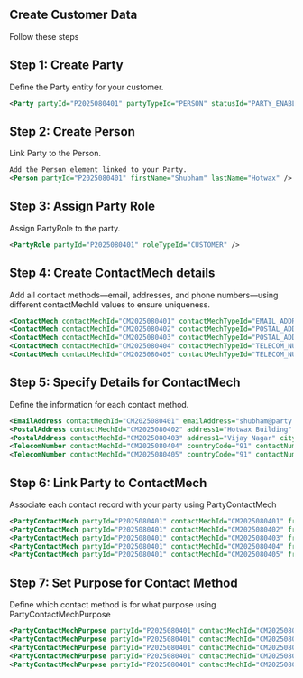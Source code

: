 ## Create Customer Data
Follow these steps

## Step 1: Create Party

Define the Party entity for your customer.

```xml
<Party partyId="P2025080401" partyTypeId="PERSON" statusId="PARTY_ENABLED" createdDate="2025-08-04 20:00:00" />
```

## Step 2: Create Person

Link Party to the Person.

```xml
Add the Person element linked to your Party.
<Person partyId="P2025080401" firstName="Shubham" lastName="Hotwax" />
```
## Step 3: Assign Party Role

Assign PartyRole to the party.

```xml
<PartyRole partyId="P2025080401" roleTypeId="CUSTOMER" />
```

## Step 4: Create ContactMech details

Add all contact methods—email, addresses, and phone numbers—using different contactMechId values to ensure uniqueness.

```xml
<ContactMech contactMechId="CM2025080401" contactMechTypeId="EMAIL_ADDRESS" infoString="shubham@party.com" />
<ContactMech contactMechId="CM2025080402" contactMechTypeId="POSTAL_ADDRESS" />
<ContactMech contactMechId="CM2025080403" contactMechTypeId="POSTAL_ADDRESS" />
<ContactMech contactMechId="CM2025080404" contactMechTypeId="TELECOM_NUMBER" />
<ContactMech contactMechId="CM2025080405" contactMechTypeId="TELECOM_NUMBER" />
```

## Step 5: Specify Details for ContactMech

Define the information for each contact method.

```xml
<EmailAddress contactMechId="CM2025080401" emailAddress="shubham@party.com" />
<PostalAddress contactMechId="CM2025080402" address1="Hotwax Building" city="Indore" stateProvinceGeoId="MP" countryGeoId="IND" postalCode="452010" toName="Shubham Hotwax" />
<PostalAddress contactMechId="CM2025080403" address1="Vijay Nagar" city="Indore" stateProvinceGeoId="MP" countryGeoId="IND" postalCode="452010" toName="Shubham Hotwax" />
<TelecomNumber contactMechId="CM2025080404" countryCode="91" contactNumber="12345" />
<TelecomNumber contactMechId="CM2025080405" countryCode="91" contactNumber="54321" />
```

## Step 6: Link Party to ContactMech
Associate each contact record with your party using PartyContactMech

```xml
<PartyContactMech partyId="P2025080401" contactMechId="CM2025080401" fromDate="2025-08-04 20:00:00" />
<PartyContactMech partyId="P2025080401" contactMechId="CM2025080402" fromDate="2025-08-04 20:00:00" />
<PartyContactMech partyId="P2025080401" contactMechId="CM2025080403" fromDate="2025-08-04 20:00:00" />
<PartyContactMech partyId="P2025080401" contactMechId="CM2025080404" fromDate="2025-08-04 20:00:00" />
<PartyContactMech partyId="P2025080401" contactMechId="CM2025080405" fromDate="2025-08-04 20:00:00" />
```

## Step 7: Set Purpose for Contact Method
Define which contact method is for what purpose using PartyContactMechPurpose

```xml
<PartyContactMechPurpose partyId="P2025080401" contactMechId="CM2025080401" contactMechPurposeTypeId="PRIMARY_EMAIL" fromDate="2025-08-04 20:00:00" />
<PartyContactMechPurpose partyId="P2025080401" contactMechId="CM2025080402" contactMechPurposeTypeId="SHIPPING_LOCATION" fromDate="2025-08-04 20:00:00" />
<PartyContactMechPurpose partyId="P2025080401" contactMechId="CM2025080403" contactMechPurposeTypeId="BILLING_LOCATION" fromDate="2025-08-04 20:00:00" />
<PartyContactMechPurpose partyId="P2025080401" contactMechId="CM2025080404" contactMechPurposeTypeId="PHONE_SHIPPING" fromDate="2025-08-04 20:00:00" />
<PartyContactMechPurpose partyId="P2025080401" contactMechId="CM2025080405" contactMechPurposeTypeId="PHONE_BILLING" fromDate="2025-08-04 20:00:00" />
```

